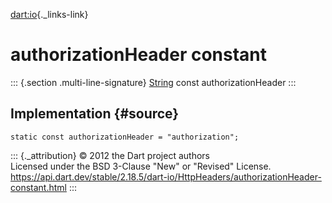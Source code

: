 [dart:io](../../dart-io/dart-io-library){._links-link}

authorizationHeader constant
============================

::: {.section .multi-line-signature}
[String](../../dart-core/string-class) const authorizationHeader
:::

Implementation {#source}
--------------

``` {.language-dart data-language="dart"}
static const authorizationHeader = "authorization";
```

::: {._attribution}
© 2012 the Dart project authors\
Licensed under the BSD 3-Clause \"New\" or \"Revised\" License.\
<https://api.dart.dev/stable/2.18.5/dart-io/HttpHeaders/authorizationHeader-constant.html>
:::
